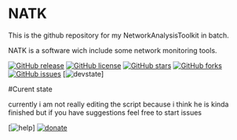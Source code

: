# NATK
This is the github repository for my NetworkAnalysisToolkit in batch.



NATK is a software wich include some network monitoring tools.

[![GitHub release](https://img.shields.io/github/release/qubyte/rubidium.svg?style=plastic)](https://github.com/Wikiwiki007/NATKhttps://github.com/Wikiwiki007/NATK)
[![GitHub license](https://img.shields.io/badge/license-GPLv2-blue.svg)](https://raw.githubusercontent.com/Wikiwiki007/NATK/master/LICENSE)
[![GitHub stars](https://img.shields.io/github/stars/Wikiwiki007/NATK.svg)](https://github.com/Wikiwiki007/NATK/stargazers)
[![GitHub forks](https://img.shields.io/github/forks/Wikiwiki007/NATK.svg)](https://github.com/Wikiwiki007/NATK/network)
[![GitHub issues](https://img.shields.io/github/issues/Wikiwiki007/NATK.svg)](https://github.com/Wikiwiki007/NATK/issues)
[![devstate](https://img.shields.io/badge/Current%20state-Inactive%20-red.svg)]

#Curent state

currently i am not really editing the script because i think he is kinda finished but if you have suggestions feel free to start issues

[![help](https://img.shields.io/badge/style-flat--squared-green.svg?I-need=Suggestions)]
[![donate](https://img.shields.io/badge/style-flat--squared-green.svg?Donate=1$)](https://paetron.com/Wikiwiki007)

